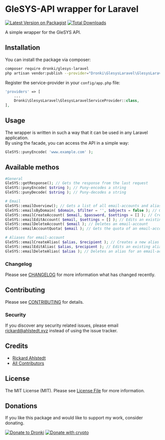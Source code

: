 # GleSYS-API wrapper for Laravel

[![Latest Version on Packagist](https://img.shields.io/packagist/v/dronki/glesys-laravel.svg?style=flat-square)](https://packagist.org/packages/dronki/glesys-laravel)
[![Total Downloads](https://img.shields.io/packagist/dt/dronki/glesys-laravel.svg?style=flat-square)](https://packagist.org/packages/dronki/glesys-laravel)

A simple wrapper for the GleSYS API.

## Installation

You can install the package via composer:

```bash
composer require dronki/glesys-laravel
php artisan vendor:publish --provider="Dronki\GlesysLaravel\GlesysLaravelServiceProvider"
```

Register the service-provider in your `config/app.php` file:
```php
'providers' => [
    ...
    Dronki\GlesysLaravel\GlesysLaravelServiceProvider::class,
],
```


## Usage
The wrapper is written in such a way that it can be used in any Laravel application.  
By using the facade, you can access the API in a simple way:
```php
GleSYS::punyEncode( 'www.example.com' );
```

## Available methos
```php
#General
GleSYS::getResponse(); // Gets the response from the last request
GleSYS::punyEncode( $string ); // Puny-encodes a string
GleSYS::punyDecode( $string ); // Puny-decodes a string

# Email
GleSYS::emailOverview(); // Gets a list of all email-accounts and aliases
GleSYS::emailsByDomain( $domain, $filter = '', $objects = false ); // Gets a list of all email-accounts and aliases for a domain, optionally filtered by $filter, and optionally return objects instead of arrays
GleSYS::emailCreateAccount( $email, $password, $settings = [] ); // Creates a new email-account
GleSYS::emailEditAccount( $email, $settings = [] ); // Edits an existing email-account
GleSYS::emailDeleteAccount( $email ); // Deletes an email-account
GleSYS::emailAccountQuota( $email ); // Gets the quota of an email-account

# Aliases for email-account
GleSYS::emailCreateAlias( $alias, $recipient ); // Creates a new alias for an email-account
GleSYS::emailEditAlias( $alias, $recipient ); // Edits an existing alias for an email-account
GleSYS::emailDeleteAlias( $alias ); // Deletes an alias for an email-account

```

### Changelog

Please see [CHANGELOG](CHANGELOG.md) for more information what has changed recently.

## Contributing

Please see [CONTRIBUTING](CONTRIBUTING.md) for details.

### Security

If you discover any security related issues, please email rickard@ahlstedt.xyz instead of using the issue tracker.

## Credits

-   [Rickard Ahlstedt](https://github.com/dronki)
-   [All Contributors](../../contributors)

## License

The MIT License (MIT). Please see [License File](LICENSE.md) for more information.

## Donations
If you like this package and would like to support my work, consider donating.
    
[![Donate to Dronki](https://img.shields.io/badge/donate-paypal-blue.svg?style=flat-square)](https://www.paypal.me/dronki)
[![Donate with crypto](https://img.shields.io/badge/donate-crypto-yellow)](https://ahlstedt.xyz/donations/)